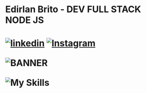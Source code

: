 <h1>Edirlan Brito - DEV FULL STACK NODE JS<h1>

[![linkedin](https://img.shields.io/badge/LinkedIn-0077B5?style=for-the-badge&logo=linkedin&logoColor=white)]()
[![Instagram](https://img.shields.io/badge/Instagram-E4405F?style=for-the-badge&logo=instagram&logoColor=white)](https://www.instagram.com/ed.codev/)


![BANNER](https://media.discordapp.net/attachments/749091631063629874/1065557727839014922/TRANQUIL_BLUE_WITH_LUSCIOUS_RED_SPACE_VIRTUAL_BACKGROUND.jpg?width=679&height=382)



![My Skills](https://skillicons.dev/icons?i=js,html,css,react,next)


